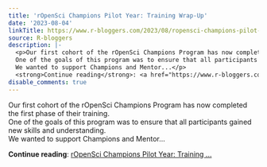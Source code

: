 ```yaml
---
title: 'rOpenSci Champions Pilot Year: Training Wrap-Up'
date: '2023-08-04'
linkTitle: https://www.r-bloggers.com/2023/08/ropensci-champions-pilot-year-training-wrap-up/
source: R-bloggers
description: |-
  <p>Our first cohort of the rOpenSci Champions Program has now completed the first phase of their training.<br />
  One of the goals of this program was to ensure that all participants gained new skills and understanding.<br />
  We wanted to support Champions and Mentor...</p>
  <strong>Continue reading</strong>: <a href="https://www.r-bloggers.com/2023/08/ropensci-champions-pilot-year-training-wrap-up/">rOpenSci Champions Pilot Year: Training ...
disable_comments: true
---
```

<p>Our first cohort of the rOpenSci Champions Program has now completed the first phase of their training.<br />
One of the goals of this program was to ensure that all participants gained new skills and understanding.<br />
We wanted to support Champions and Mentor...</p>
<strong>Continue reading</strong>: <a href="https://www.r-bloggers.com/2023/08/ropensci-champions-pilot-year-training-wrap-up/">rOpenSci Champions Pilot Year: Training ...